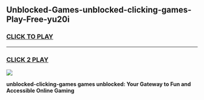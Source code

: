 
## Unblocked-Games-unblocked-clicking-games-Play-Free-yu20i
<h3>
<a href="https://premium76.site?title=unblocked-clicking-games&ref=15A">CLICK TO PLAY</a></h3>
<hr>

<h3>
<a href="https://premium76.site?title=unblocked-clicking-games&ref=15A">CLICK 2 PLAY</a>
  
</h3>

<a href="https://premium76.site?title=unblocked-clicking-games&ref=15A"><img src="https://clearcache.store/games.png"></a>


**unblocked-clicking-games games unblocked: Your Gateway to Fun and Accessible Online Gaming**
